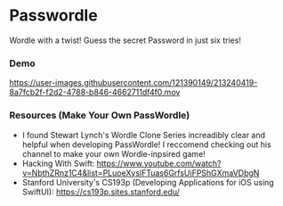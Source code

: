 # Passwordle
Wordle with a twist! Guess the secret Password in just six tries!

### Demo 
https://user-images.githubusercontent.com/121390149/213240419-8a7fcb2f-f2d2-4788-b846-4662711df4f0.mov

### Resources (Make Your Own PassWordle)
- I found Stewart Lynch's Wordle Clone Series increadibly clear and helpful when developing PassWordle! I reccomend checking out his channel to make your own Wordle-inpsired game!
- Hacking With Swift: https://www.youtube.com/watch?v=NbthZRnz1C4&list=PLuoeXyslFTuas6GrfsUiFPShGXmaVDbgN
- Stanford University's CS193p (Developing Applications for iOS using SwiftUI): https://cs193p.sites.stanford.edu/
